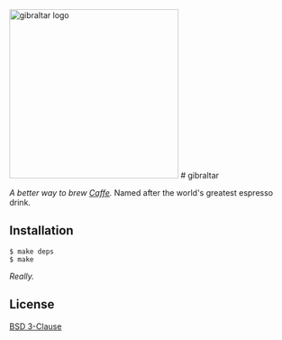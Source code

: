 <img src="https://raw.githubusercontent.com/pavlovml/gibraltar/master/resources/logo.png" alt="gibraltar logo" width="300" />
# gibraltar

*A better way to brew [Caffe](http://caffe.berkeleyvision.org/).* Named after the world's greatest espresso drink.

## Installation

    $ make deps
    $ make

*Really.*

## License

[BSD 3-Clause](https://github.com/pavlovml/gibraltar/blob/master/LICENSE)
